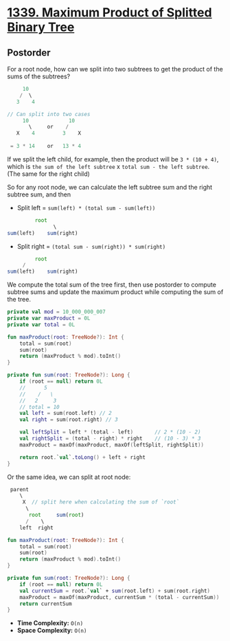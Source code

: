 # [1339. Maximum Product of Splitted Binary Tree](https://leetcode.com/problems/maximum-product-of-splitted-binary-tree/description/)

## Postorder
For a root node, how can we split into two subtrees to get the product of the sums of the subtrees?
```js
     10     
    /  \    
   3    4

// Can split into two cases
     10             10
       \     or    /
   X    4         3    X
 
 = 3 * 14    or   13 * 4
```
If we split the left child, for example, then the product will be `3 * (10 + 4)`, which is `the sum of the left subtree` x `total sum - the left subtree`. (The same for the right child)

So for any root node, we can calculate the left subtree sum and the right subtree sum, and then
* Split left = `sum(left) * (total sum - sum(left))`
```js
         root
               \
sum(left)    sum(right)
```
* Split right = `(total sum - sum(right)) * sum(right)`
```js
         root
     /
sum(left)    sum(right)
```

We compute the total sum of the tree first, then use postorder to compute subtree sums and update the maximum product while computing the sum of the tree.

```kotlin
private val mod = 10_000_000_007
private var maxProduct = 0L
private var total = 0L

fun maxProduct(root: TreeNode?): Int {
    total = sum(root)
    sum(root)
    return (maxProduct % mod).toInt()
}

private fun sum(root: TreeNode?): Long {
    if (root == null) return 0L
    //      5
    //    /   \
    //   2     3
    // total = 10
    val left = sum(root.left) // 2
    val right = sum(root.right) // 3

    val leftSplit = left * (total - left)       // 2 * (10 - 2)
    val rightSplit = (total - right) * right    // (10 - 3) * 3
    maxProduct = maxOf(maxProduct, maxOf(leftSplit, rightSplit))

    return root.`val`.toLong() + left + right
}
```

Or the same idea, we can split at root node:
```js
 parent
    \
     X  // split here when calculating the sum of `root`
      \
       root     sum(root)
      /    \
    left  right
```

```kotlin
fun maxProduct(root: TreeNode?): Int {
    total = sum(root)
    sum(root)
    return (maxProduct % mod).toInt()
}

private fun sum(root: TreeNode?): Long {
    if (root == null) return 0L
    val currentSum = root.`val` + sum(root.left) + sum(root.right)
    maxProduct = maxOf(maxProduct, currentSum * (total - currentSum))
    return currentSum
}
```

* **Time Complexity:** `O(n)`
* **Space Complexity:** `O(n)`